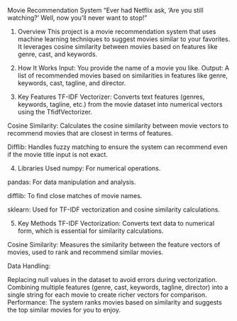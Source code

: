 Movie Recommendation System
“Ever had Netflix ask, ‘Are you still watching?’ Well, now you’ll never want to stop!”

1. Overview
This project is a movie recommendation system that uses machine learning techniques to suggest movies similar to your favorites. It leverages cosine similarity between movies based on features like genre, cast, and keywords.

2. How It Works
Input: You provide the name of a movie you like.
Output: A list of recommended movies based on similarities in features like genre, keywords, cast, tagline, and director.
3. Key Features
TF-IDF Vectorizer:
Converts text features (genres, keywords, tagline, etc.) from the movie dataset into numerical vectors using the TfidfVectorizer.

Cosine Similarity:
Calculates the cosine similarity between movie vectors to recommend movies that are closest in terms of features.

Difflib:
Handles fuzzy matching to ensure the system can recommend even if the movie title input is not exact.

4. Libraries Used
numpy:
For numerical operations.

pandas:
For data manipulation and analysis.

difflib:
To find close matches of movie names.

sklearn:
Used for TF-IDF vectorization and cosine similarity calculations.

5. Key Methods
TF-IDF Vectorization:
Converts text data to numerical form, which is essential for similarity calculations.

Cosine Similarity:
Measures the similarity between the feature vectors of movies, used to rank and recommend similar movies.

Data Handling:

Replacing null values in the dataset to avoid errors during vectorization.
Combining multiple features (genre, cast, keywords, tagline, director) into a single string for each movie to create richer vectors for comparison.
Performance:
The system ranks movies based on similarity and suggests the top similar movies for you to enjoy.
